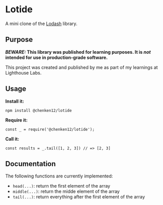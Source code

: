 # Lotide

A mini clone of the [Lodash](https://lodash.com) library.

## Purpose

**_BEWARE:_ This library was published for learning purposes. It is _not_ intended for use in production-grade software.**

This project was created and published by me as part of my learnings at Lighthouse Labs. 

## Usage

**Install it:**

`npm install @chenken12/lotide`

**Require it:**

`const _ = require('@chenken12/lotide');`

**Call it:**

`const results = _.tail([1, 2, 3]) // => [2, 3]`

## Documentation

The following functions are currently implemented:

* `head(...)`: return the first element of the array
* `middle(...)`: return the midde element of the array
* `tail(...)`: return everything after the first element of the array
